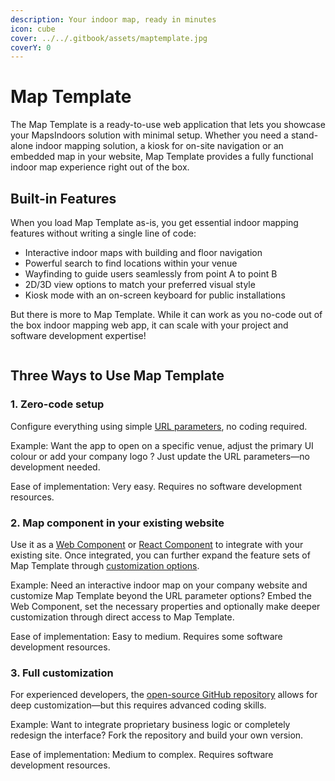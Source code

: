 ```yaml
---
description: Your indoor map, ready in minutes
icon: cube
cover: ../../.gitbook/assets/maptemplate.jpg
coverY: 0
---
```


# Map Template

The Map Template is a ready-to-use web application that lets you showcase your MapsIndoors solution with minimal setup. Whether you need a stand-alone indoor mapping solution, a kiosk for on-site navigation or an embedded map in your website, Map Template provides a fully functional indoor map experience right out of the box.

## Built-in Features

When you load Map Template as-is, you get essential indoor mapping features without writing a single line of code:

* Interactive indoor maps with building and floor navigation
* Powerful search to find locations within your venue
* Wayfinding to guide users seamlessly from point A to point B
* 2D/3D view options to match your preferred visual style
* Kiosk mode with an on-screen keyboard for public installations

But there is more to Map Template. While it can work as you no-code out of the box indoor mapping web app, it can scale with your project and software development expertise!&#x20;

<figure><img src="https://lh7-rt.googleusercontent.com/docsz/AD_4nXfmsZnjEUXi0rjm2hsxv96LjP4mRPqb2Ri475Dk8Uuf_mWwBn66NyhlNR1bdIiARbPTeP3_aUFrj8-tt1Wgk28ztuoSplV-is_PnvCi3R2L_WFvxaQCUnT-fmKrQ23zvwM3WbmD_g?key=lU4RKwP5a_-6tXr6a6m61hcF" alt=""><figcaption></figcaption></figure>

## Three Ways to Use Map Template

### 1. Zero-code setup&#x20;

Configure everything using simple [URL parameters](https://docs.mapsindoors.com/products/fast-track-maptemplate/configuration), no coding required.

Example: Want the app to open on a specific venue, adjust the primary UI colour or add your company logo ? Just update the URL parameters—no development needed.&#x20;

Ease of implementation: Very easy. Requires no software development resources.&#x20;

### 2. Map component in your existing website&#x20;

Use it as a [Web Component](https://docs.mapsindoors.com/products/fast-track-maptemplate/getting-started/web-component) or [React Component](https://docs.mapsindoors.com/products/fast-track-maptemplate/getting-started/react-component) to integrate with your existing site. Once integrated, you can further expand the feature sets of Map Template through [customization options](https://docs.mapsindoors.com/products/fast-track-maptemplate/external-customization-of-the-map-template).&#x20;

Example: Need an interactive indoor map on your company website and customize Map Template beyond the URL parameter options? Embed the Web Component, set the necessary properties and optionally make deeper customization through direct access to Map Template.&#x20;

Ease of implementation: Easy to medium. Requires some software development resources.&#x20;

### 3. Full customization&#x20;

For experienced developers, the [open-source GitHub repository](https://docs.mapsindoors.com/products/fast-track-maptemplate/getting-started) allows for deep customization—but this requires advanced coding skills.

Example: Want to integrate proprietary business logic or completely redesign the interface? Fork the repository and build your own version.

Ease of implementation: Medium to complex. Requires software development resources.&#x20;
